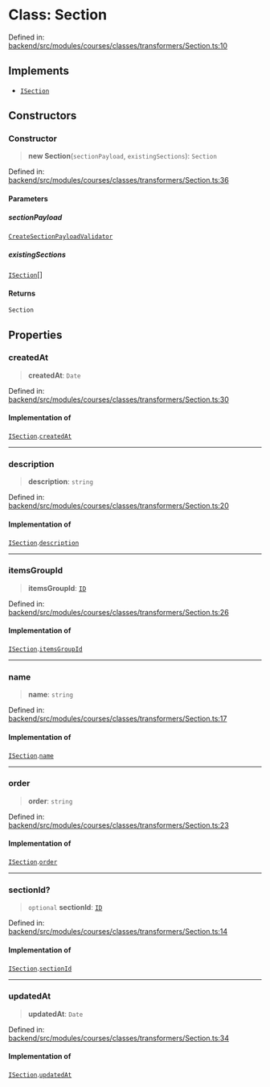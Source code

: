 # Class: Section

Defined in: [backend/src/modules/courses/classes/transformers/Section.ts:10](https://github.com/continuousactivelearning/cal/blob/5ae0447098795fdcf3a415f0360ebe51565b6949/backend/src/modules/courses/classes/transformers/Section.ts#L10)

## Implements

- [`ISection`](../../../../../../shared/interfaces/IUser/interfaces/ISection.md)

## Constructors

### Constructor

> **new Section**(`sectionPayload`, `existingSections`): `Section`

Defined in: [backend/src/modules/courses/classes/transformers/Section.ts:36](https://github.com/continuousactivelearning/cal/blob/5ae0447098795fdcf3a415f0360ebe51565b6949/backend/src/modules/courses/classes/transformers/Section.ts#L36)

#### Parameters

##### sectionPayload

[`CreateSectionPayloadValidator`](../../../validators/SectionValidators/classes/CreateSectionPayloadValidator.md)

##### existingSections

[`ISection`](../../../../../../shared/interfaces/IUser/interfaces/ISection.md)[]

#### Returns

`Section`

## Properties

### createdAt

> **createdAt**: `Date`

Defined in: [backend/src/modules/courses/classes/transformers/Section.ts:30](https://github.com/continuousactivelearning/cal/blob/5ae0447098795fdcf3a415f0360ebe51565b6949/backend/src/modules/courses/classes/transformers/Section.ts#L30)

#### Implementation of

[`ISection`](../../../../../../shared/interfaces/IUser/interfaces/ISection.md).[`createdAt`](../../../../../../shared/interfaces/IUser/interfaces/ISection.md#createdat)

***

### description

> **description**: `string`

Defined in: [backend/src/modules/courses/classes/transformers/Section.ts:20](https://github.com/continuousactivelearning/cal/blob/5ae0447098795fdcf3a415f0360ebe51565b6949/backend/src/modules/courses/classes/transformers/Section.ts#L20)

#### Implementation of

[`ISection`](../../../../../../shared/interfaces/IUser/interfaces/ISection.md).[`description`](../../../../../../shared/interfaces/IUser/interfaces/ISection.md#description)

***

### itemsGroupId

> **itemsGroupId**: [`ID`](../../../../../../shared/types/type-aliases/ID.md)

Defined in: [backend/src/modules/courses/classes/transformers/Section.ts:26](https://github.com/continuousactivelearning/cal/blob/5ae0447098795fdcf3a415f0360ebe51565b6949/backend/src/modules/courses/classes/transformers/Section.ts#L26)

#### Implementation of

[`ISection`](../../../../../../shared/interfaces/IUser/interfaces/ISection.md).[`itemsGroupId`](../../../../../../shared/interfaces/IUser/interfaces/ISection.md#itemsgroupid)

***

### name

> **name**: `string`

Defined in: [backend/src/modules/courses/classes/transformers/Section.ts:17](https://github.com/continuousactivelearning/cal/blob/5ae0447098795fdcf3a415f0360ebe51565b6949/backend/src/modules/courses/classes/transformers/Section.ts#L17)

#### Implementation of

[`ISection`](../../../../../../shared/interfaces/IUser/interfaces/ISection.md).[`name`](../../../../../../shared/interfaces/IUser/interfaces/ISection.md#name)

***

### order

> **order**: `string`

Defined in: [backend/src/modules/courses/classes/transformers/Section.ts:23](https://github.com/continuousactivelearning/cal/blob/5ae0447098795fdcf3a415f0360ebe51565b6949/backend/src/modules/courses/classes/transformers/Section.ts#L23)

#### Implementation of

[`ISection`](../../../../../../shared/interfaces/IUser/interfaces/ISection.md).[`order`](../../../../../../shared/interfaces/IUser/interfaces/ISection.md#order)

***

### sectionId?

> `optional` **sectionId**: [`ID`](../../../../../../shared/types/type-aliases/ID.md)

Defined in: [backend/src/modules/courses/classes/transformers/Section.ts:14](https://github.com/continuousactivelearning/cal/blob/5ae0447098795fdcf3a415f0360ebe51565b6949/backend/src/modules/courses/classes/transformers/Section.ts#L14)

#### Implementation of

[`ISection`](../../../../../../shared/interfaces/IUser/interfaces/ISection.md).[`sectionId`](../../../../../../shared/interfaces/IUser/interfaces/ISection.md#sectionid)

***

### updatedAt

> **updatedAt**: `Date`

Defined in: [backend/src/modules/courses/classes/transformers/Section.ts:34](https://github.com/continuousactivelearning/cal/blob/5ae0447098795fdcf3a415f0360ebe51565b6949/backend/src/modules/courses/classes/transformers/Section.ts#L34)

#### Implementation of

[`ISection`](../../../../../../shared/interfaces/IUser/interfaces/ISection.md).[`updatedAt`](../../../../../../shared/interfaces/IUser/interfaces/ISection.md#updatedat)
